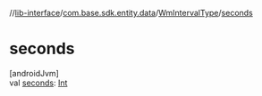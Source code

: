 //[lib-interface](../../../index.md)/[com.base.sdk.entity.data](../index.md)/[WmIntervalType](index.md)/[seconds](seconds.md)

# seconds

[androidJvm]\
val [seconds](seconds.md): [Int](https://kotlinlang.org/api/latest/jvm/stdlib/kotlin/-int/index.html)
